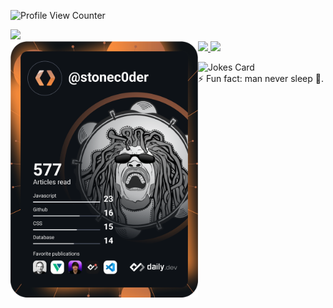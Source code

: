 
![Profile View Counter](https://komarev.com/ghpvc/?username=stonec0der)
<div>
  <img src="https://github-profile-trophy.vercel.app/?username=stonec0der&theme=gruvbox">
</div>

  <a href="https://github.com/anuraghazra/github-readme-stats">
    <img src="https://github-readme-stats.vercel.app/api?username=stonec0der&count_private=true&show_icons=true&theme=dark" />
  </a>
      
  <a href="https://github.com/anuraghazra/convoychat">
    <img src="https://github-readme-stats.vercel.app/api/top-langs/?username=stonec0der&hide=blade,css&layout=compact&theme=dark" />
  </a>

  <a href="https://app.daily.dev/stonec0der">
    <img src="https://github.com/stoneC0der/stonec0der/blob/master/devcard.svg" width="300" alt="Cedric Megnie's Dev Card" align="left"/>
  </a>
  
![Jokes Card](https://readme-jokes.vercel.app/api)<br />
⚡ Fun fact: man never sleep 🥱.

